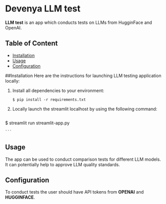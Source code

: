 # Devenya LLM test

**LLM test** is an app which conducts tests on LLMs from HugginFace and OpenAI.


## Table of Content
- [Installation](#installation)
- [Usage](#usage)
- [Configuration](#configuration)

##Installation
Here are the instructions for launching LLM testing application locally:



1. Install all dependencies to your environment:

   ``` shell
   $ pip install -r requirements.txt
   
   ```
 
2. Locally launch the streamlit localhost by using the following command:
 

	``` python
 $ streamlit run streamlit-app.py

	```

## Usage
The app can be used to conduct comparison tests for different LLM models. It can potentially help to approve LLM quality standards.

## Configuration

To conduct tests the user should have API tokens from **OPENAI** and **HUGGINFACE**.